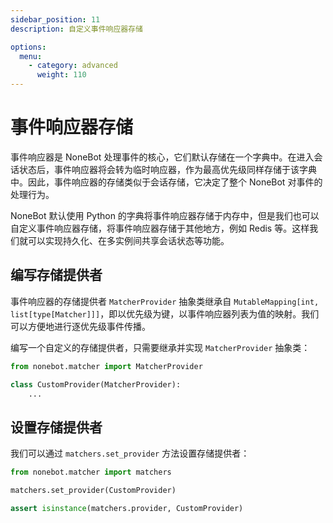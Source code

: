 ```yaml
---
sidebar_position: 11
description: 自定义事件响应器存储

options:
  menu:
    - category: advanced
      weight: 110
---
```


# 事件响应器存储

事件响应器是 NoneBot 处理事件的核心，它们默认存储在一个字典中。在进入会话状态后，事件响应器将会转为临时响应器，作为最高优先级同样存储于该字典中。因此，事件响应器的存储类似于会话存储，它决定了整个 NoneBot 对事件的处理行为。

NoneBot 默认使用 Python 的字典将事件响应器存储于内存中，但是我们也可以自定义事件响应器存储，将事件响应器存储于其他地方，例如 Redis 等。这样我们就可以实现持久化、在多实例间共享会话状态等功能。

## 编写存储提供者

事件响应器的存储提供者 `MatcherProvider` 抽象类继承自 `MutableMapping[int, list[type[Matcher]]]`，即以优先级为键，以事件响应器列表为值的映射。我们可以方便地进行逐优先级事件传播。

编写一个自定义的存储提供者，只需要继承并实现 `MatcherProvider` 抽象类：

```python
from nonebot.matcher import MatcherProvider

class CustomProvider(MatcherProvider):
    ...
```

## 设置存储提供者

我们可以通过 `matchers.set_provider` 方法设置存储提供者：

```python {3}
from nonebot.matcher import matchers

matchers.set_provider(CustomProvider)

assert isinstance(matchers.provider, CustomProvider)
```
